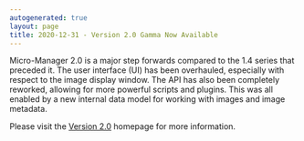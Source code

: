 ```yaml
---
autogenerated: true
layout: page
title: 2020-12-31 - Version 2.0 Gamma Now Available
---
```


Micro-Manager 2.0 is a major step forwards compared to the 1.4 series
that preceded it. The user interface (UI) has been overhauled,
especially with respect to the image display window. The API has also
been completely reworked, allowing for more powerful scripts and
plugins. This was all enabled by a new internal data model for working
with images and image metadata.

Please visit the [Version 2.0](/Version_2.0) homepage for more information.
